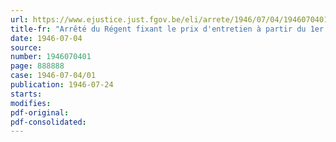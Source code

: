 ```yaml
---
url: https://www.ejustice.just.fgov.be/eli/arrete/1946/07/04/1946070401/justel
title-fr: "Arrêté du Régent fixant le prix d'entretien à partir du 1er janvier 1946 dans les maisons de refuge et dépôts de mendicité"
date: 1946-07-04
source:
number: 1946070401
page: 888888
case: 1946-07-04/01
publication: 1946-07-24
starts:
modifies:
pdf-original:
pdf-consolidated:
---
```


